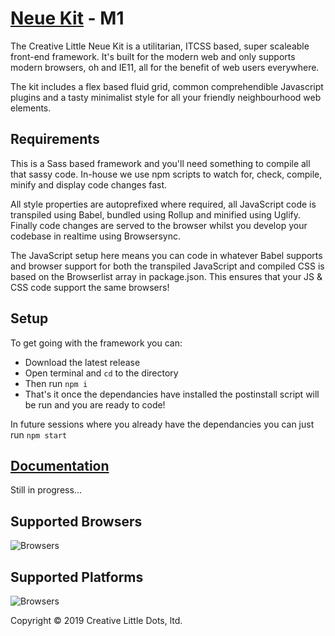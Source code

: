 # <a href="http://creativelittle.uk/neuekit" target="_blank">Neue Kit</a> - M1

The Creative Little Neue Kit is a utilitarian, ITCSS based, super scaleable front-end framework. It's built for the modern web and only supports modern browsers, oh and IE11, all for the benefit of web users everywhere.

The kit includes a flex based fluid grid, common comprehendible Javascript plugins and a tasty minimalist style for all your friendly neighbourhood web elements.

## Requirements

This is a Sass based framework and you'll need something to compile all that sassy code. In-house we use npm scripts to watch for, check, compile, minify and display code changes fast.

All style properties are autoprefixed where required, all JavaScript code is transpiled using Babel, bundled using Rollup and minified using Uglify. Finally code changes are served to the browser whilst you develop your codebase in realtime using Browsersync.

The JavaScript setup here means you can code in whatever Babel supports and browser support for both the transpiled JavaScript and compiled CSS is based on the Browserlist array in package.json. This ensures that your JS & CSS code support the same browsers!

## Setup

To get going with the framework you can:

  * Download the latest release
  * Open terminal and `cd` to the directory
  * Then run `npm i`
  * That's it once the dependancies have installed the postinstall script will be run and you are ready to code!

In future sessions where you already have the dependancies you can just run `npm start`

## <a href="https://neuekit.github.io/neuekit/" target="_blank">Documentation</a>

Still in progress...

## Supported Browsers

![Browsers](https://github.com/neuekit/neuekit/blob/gh-pages/images/browsers.svg?hello)

## Supported Platforms

![Browsers](https://github.com/neuekit/neuekit/blob/gh-pages/images/platforms.svg?hello)

Copyright © 2019 Creative Little Dots, ltd.
